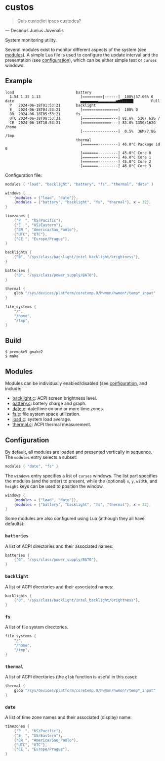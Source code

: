 custos
======

> Quis custodiet ipsos custodes?

— Decimus Junius Juvenalis

System monitoring utility.

Several modules exist to monitor different aspects of the system (see
[modules](#modules)).  A simple Lua file is used to configure the update
interval and the presentation (see [configuration](#configuration)), which can
be either simple text or `curses` windows.

Example
-------

```
load                            battery
  1.54 1.35 1.13                  [=========|------]  100%|57.66% 0
date                              ▄▄▄▄▄▄▄▄▃▃▃▃▃▃▃▃▅▆▇█████        Full
  P   2024-06-18T01:53:21       backlight
  E   2024-06-18T04:53:21         [================]  100% 0
  BR  2024-06-18T05:53:21       fs
  UTC 2024-06-18T08:53:21         [=============---] 81.6%  51G/ 62G /
  CE  2024-06-18T10:53:21         [=============---] 83.0% 135G/162G /home
                                  [----------------]  0.5%  36M/7.8G /tmp
                                thermal
                                  [=======---------] 46.0°C Package id 0
                                  [=======---------] 45.0°C Core 0
                                  [=======---------] 46.0°C Core 1
                                  [=======---------] 45.0°C Core 2
                                  [=======---------] 46.0°C Core 3
```

Configuration file:

```lua
modules { "load", "backlight", "battery", "fs", "thermal", "date" }

windows {
    {modules = {"load", "date"}},
    {modules = {"battery", "backlight", "fs", "thermal"}, x = 32},
}

timezones {
    {"P  ", "US/Pacific"},
    {"E  ", "US/Eastern"},
    {"BR ", "America/Sao_Paulo"},
    {"UTC", "UTC"},
    {"CE ", "Europe/Prague"},
}

backlights {
    {"0", "/sys/class/backlight/intel_backlight/brightness"},
}

batteries {
    {"0", "/sys/class/power_supply/BAT0"},
}

thermal {
    glob "/sys/devices/platform/coretemp.0/hwmon/hwmon*/temp*_input"
}

file_systems {
    "/",
    "/home",
    "/tmp",
}
```

Build
-----

```console
$ premake5 gmake2
$ make
```

Modules
-------

Modules can be individually enabled/disabled (see
[configuration](#configuration), and include:

- [backlight.c](src/custos/src/backlight.c): ACPI screen brightness level.
- [battery.c](src/custos/src/battery.c): battery charge and graph.
- [date.c](src/custos/src/date.c): date/time on one or more time zones.
- [fs.c](src/custos/src/fs.c): file system space utilization.
- [load.c](src/custos/src/load.c): system load average.
- [thermal.c](src/custos/src/thermal.c): ACPI thermal measurement.

Configuration
-------------

By default, all modules are loaded and presented vertically in sequence.  The
`modules` entry selects a subset:

```lua
modules { "date", "fs" }
```

The `windows` entry specifies a list of `curses` windows.  The list part
specifies the modules (and the order) to present, while the (optional) `x`, `y`,
`width`, and `height` keys can be used to position the window.

```lua
windows {
    {modules = {"load", "date"}},
    {modules = {"battery", "backlight", "fs", "thermal"}, x = 32},
}
```

Some modules are also configured using Lua (although they all have defaults):

### `batteries`

A list of ACPI directories and their associated names:

```lua
batteries {
    {"0", "/sys/class/power_supply/BAT0"},
}
```

### `backlight`

A list of ACPI directories and their associated names:

```lua
backlights {
    {"0", "/sys/class/backlight/intel_backlight/brightness"},
}
```

### `fs`

A list of file system directories.

```lua
file_systems {
    "/",
    "/home",
    "/tmp",
}
```

### `thermal`

A list of ACPI directories (the `glob` function is useful in this case):

```lua
thermal {
    glob "/sys/devices/platform/coretemp.0/hwmon/hwmon*/temp*_input"
}
```

### `date`

A list of time zone names and their associated (display) name:

```lua
timezones {
    {"P  ", "US/Pacific"},
    {"E  ", "US/Eastern"},
    {"BR ", "America/Sao_Paulo"},
    {"UTC", "UTC"},
    {"CE ", "Europe/Prague"},
}
```
